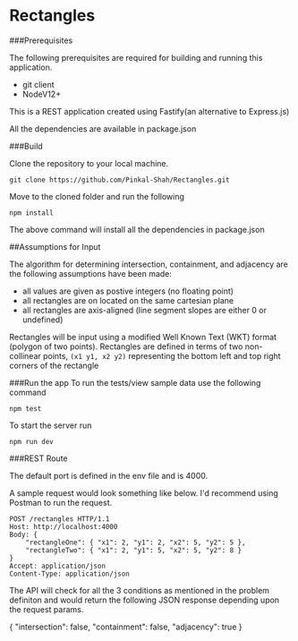 # Rectangles

###Prerequisites

The following prerequisites are required for building and running this application.

-   git client
-   NodeV12+

This is a REST application created using Fastify(an alternative to Express.js)

All the dependencies are available in package.json

###Build

Clone the repository to your local machine.

```
git clone https://github.com/Pinkal-Shah/Rectangles.git
```

Move to the cloned folder and run the following

```
npm install
```

The above command will install all the dependencies in package.json

##Assumptions for Input

The algorithm for determining intersection, containment, and adjacency
are the following assumptions have been made:

-   all values are given as postive integers (no floating point)
-   all rectangles are on located on the same cartesian plane
-   all rectangles are axis-aligned (line segment slopes are either 0 or undefined)

Rectangles will be input using a modified Well Known Text (WKT) format (polygon of two points). Rectangles are defined in terms of two non-collinear points,
`(x1 y1, x2 y2)` representing the bottom left and top right corners
of the rectangle

###Run the app
To run the tests/view sample data use the following command

```
npm test
```

To start the server run

```
npm run dev
```

###REST Route

The default port is defined in the env file and is 4000.

A sample request would look something like below. I'd recommend using Postman to run the request.

```
POST /rectangles HTTP/1.1
Host: http://localhost:4000
Body: {
    "rectangleOne": { "x1": 2, "y1": 2, "x2": 5, "y2": 5 },
    "rectangleTwo": { "x1": 2, "y1": 5, "x2": 5, "y2": 8 }
}
Accept: application/json
Content-Type: application/json
```

The API will check for all the 3 conditions as mentioned in the problem definiton and would return the
following JSON response depending upon the request params.

{
"intersection": false,
"containment": false,
"adjacency": true
}
